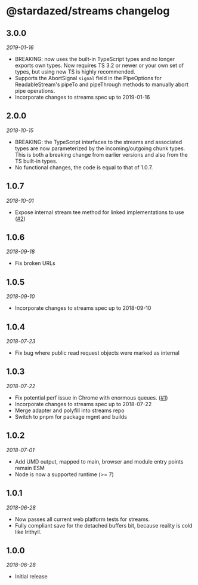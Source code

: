 # @stardazed/streams changelog

## 3.0.0
_2019-01-16_
* BREAKING: now uses the built-in TypeScript types and no longer exports own types. Now requires TS 3.2 or newer or your
  own set of types, but using new TS is highly recommended.
* Supports the AbortSignal `signal` field in the PipeOptions for ReadableStream's pipeTo and pipeThrough methods to manually
  abort pipe operations.
* Incorporate changes to streams spec up to 2019-01-16

## 2.0.0
_2018-10-15_
* BREAKING: the TypeScript interfaces to the streams and associated types are now parameterized by the incoming/outgoing chunk types.
  This is both a breaking change from earlier versions and also from the TS built-in types.
* No functional changes, the code is equal to that of 1.0.7.

## 1.0.7
_2018-10-01_
* Expose internal stream tee method for linked implementations to use ([#2](https://github.com/stardazed/sd-streams/issues/2))

## 1.0.6
_2018-09-18_
* Fix broken URLs

## 1.0.5
_2018-09-10_
* Incorporate changes to streams spec up to 2018-09-10

## 1.0.4
_2018-07-23_
* Fix bug where public read request objects were marked as internal

## 1.0.3
_2018-07-22_
* Fix potential perf issue in Chrome with enormous queues. ([#1](https://github.com/stardazed/sd-streams/issues/1))
* Incorporate changes to streams spec up to 2018-07-22
* Merge adapter and polyfill into streams repo
* Switch to pnpm for package mgmt and builds

## 1.0.2
_2018-07-01_
* Add UMD output, mapped to main, browser and module entry points remain ESM
* Node is now a supported runtime (>= 7)

## 1.0.1
_2018-06-28_
* Now passes all current web platform tests for streams.
* Fully compliant save for the detached buffers bit, because reality is cold like Irithyll.

## 1.0.0
_2018-06-28_
* Initial release

